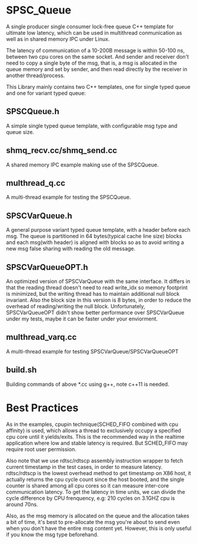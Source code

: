 # SPSC_Queue
A single producer single consumer lock-free queue C++ template for ultimate low latency, which can be used in multithread conmunication as well as in shared memory IPC under Linux.

The latency of communication of a 10-200B message is within 50-100 ns, between two cpu cores on the same socket. And sender and receiver don't need to copy a single byte of the msg, that is, a msg is allocated in the queue memory and set by sender, and then read directly by the receiver in another thread/process.

This Library mainly contains two C++ templates, one for single typed queue and one for variant typed queue:

## SPSCQueue.h
A simple single typed queue template, with configurable msg type and queue size. 

## shmq_recv.cc/shmq_send.cc
A shared memory IPC example making use of the SPSCQueue.

## multhread_q.cc
A multi-thread example for testing the SPSCQueue.

## SPSCVarQueue.h
A general purpose variant typed queue template, with a header before each msg. The queue is partitioned in 64 bytes(typical cache line size) blocks and each msg(with header) is aligned with blocks so as to avoid writing a new msg false sharing with reading the old message.

## SPSCVarQueueOPT.h
An optimized version of SPSCVarQueue with the same interface. It differs in that the reading thread doesn't need to read write_idx so memory footprint is minimized, but the writing thread has to maintain additional null block invariant. Also the block size in this version is 8 bytes, in order to reduce the overhead of reading/writing the null block. Unfortunately, SPSCVarQueueOPT didn't show better performance over SPSCVarQueue under my tests, maybe it can be faster under your enviorment.

## multhread_varq.cc
A multi-thread example for testing SPSCVarQueue/SPSCVarQueueOPT

## build.sh
Building commands of above *.cc using g++, note c++11 is needed.

# Best Practices
As in the examples, cpupin technique(SCHED_FIFO combined with cpu affinity) is used, which allows a thread to exclusively occupy a specified cpu core until it yields/exits. This is the recommended way in the realtime application where low and stable latency is required. But SCHED_FIFO may require root user permission.

Also note that we use rdtsc/rdtscp assembly instruction wrapper to fetch current timestamp in the test cases, in order to measure latency. rdtsc/rdtscp is the lowest overhead method to get timestamp on X86 host, it actually returns the cpu cycle count since the host booted, and the single counter is shared among all cpu cores so it can measure inter-core communication latency. To get the latency in time units, we can divide the cycle difference by CPU frenquency, e.g: 210 cycles on 3.1GHZ cpu is around 70ns. 

Also, as the msg memory is allocated on the queue and the allocation takes a bit of time, it's best to pre-allocate the msg you're about to send even when you don't have the entire msg content yet. However, this is only useful if you know the msg type beforehand.
